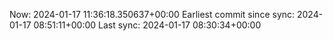 Now: 2024-01-17 11:36:18.350637+00:00 Earliest commit since sync: 2024-01-17 08:51:11+00:00 Last sync: 2024-01-17 08:30:34+00:00
